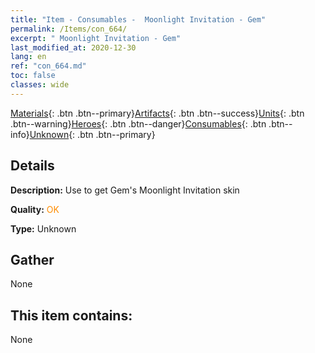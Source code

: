 ```yaml
---
title: "Item - Consumables -  Moonlight Invitation - Gem"
permalink: /Items/con_664/
excerpt: " Moonlight Invitation - Gem"
last_modified_at: 2020-12-30
lang: en
ref: "con_664.md"
toc: false
classes: wide
---
```

 [Materials](/Items/){: .btn .btn--primary}[Artifacts](/Items/Artifacts/){: .btn .btn--success}[Units](/Items/Units/){: .btn .btn--warning}[Heroes](/Items/Heroes/){: .btn .btn--danger}[Consumables](/Items/Consumables/){: .btn .btn--info}[Unknown](/Items/Unknown/){: .btn .btn--primary}

## Details
 **Description:** Use to get Gem's Moonlight Invitation skin

 **Quality:** <span style="color: #FF8C00">OK</span>

 **Type:** Unknown

## Gather

  None

## This item contains:

  None

